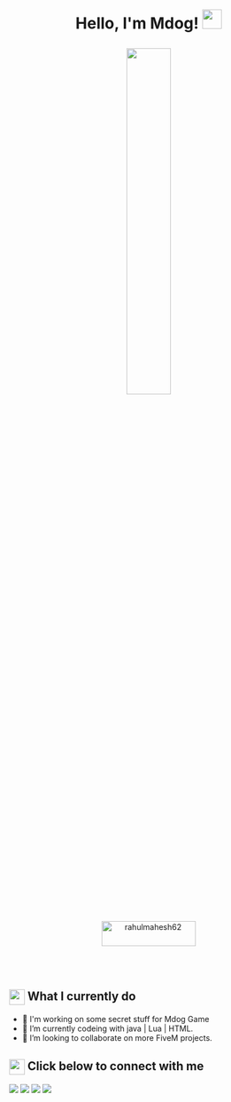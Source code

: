 <h1><p align="center">Hello, I'm Mdog! <a href="https://themdogshow.com"><img src="https://media.giphy.com/media/hvRJCLFzcasrR4ia7z/giphy.gif" width="35px"></h1></a></p>

<p align="center" ><img 
 src="https://user-images.githubusercontent.com/22797857/90096358-dba16400-dd54-11ea-8e44-e181ada72661.gif" width="40%"/></p>

<p align = "center"><a href="https://mdog.link/tip"> <img align="center" src="https://i.imgur.com/vQd50Yl.png" height="45" width="170" alt="rahulmahesh62" /></a></p><br><br>

<summary><h2><img src="https://emojis.slackmojis.com/emojis/images/1453406830/264/success-kid.png?1453406830" align="center"
                width="28" /> What I currently do</h2></summary>

- 🔭 I'm working on some secret stuff for Mdog Game
- 🌱 I’m currently codeing with java | Lua | HTML.
- 👯 I’m looking to collaborate on more FiveM projects.

<summary><h2><img src="https://emojis.slackmojis.com/emojis/images/1579216111/7550/pikachu_wave.gif?1579216111" align="center"
                width="28" /> Click below to connect with me</h2></summary>

<p align = "center">
 
[<img src ="https://img.shields.io/website?style=for-the-badge&up_message=MAIN&url=https%3A%2F%2Fteammdog.com">](https://teammdog.com)
[<img src ="https://img.shields.io/website?style=for-the-badge&up_message=MDOG%20GAME&url=https%3A%2F%2Fmdoggame.com">](https://mdoggame.com)
[<img src="https://img.shields.io/badge/twitter-%231DA1F2.svg?&style=for-the-badge&logo=twitter&logoColor=white" />](https://teammdog.com/twitter) 
[<img src="https://img.shields.io/discord/422460360084291596?label=DISCORD&style=for-the-badge" />](https://github.com/TheMdogShow)
